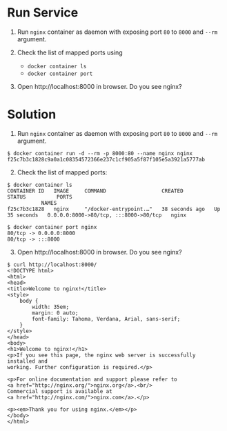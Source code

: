 
# Run Service

1. Run `nginx` container as daemon with exposing port `80` to `8000` and `--rm` argument.
2. Check the list of mapped ports using

   - `docker container ls`
   - `docker container port`

3. Open http://localhost:8000 in browser.
  Do you see nginx?

# Solution

1. Run `nginx` container as daemon with exposing port `80` to `8000` and `--rm` argument.

```console
$ docker container run -d --rm -p 8000:80 --name nginx nginx
f25c7b3c1828c9a0a1c08354572366e237c1cf905a5f87f105e5a3921a5777ab
```

2. Check the list of mapped ports:

```console
$ docker container ls
CONTAINER ID   IMAGE     COMMAND                  CREATED          STATUS          PORTS
           NAMES
f25c7b3c1828   nginx     "/docker-entrypoint.…"   38 seconds ago   Up 35 seconds   0.0.0.0:8000->80/tcp, :::8000->80/tcp   nginx

$ docker container port nginx
80/tcp -> 0.0.0.0:8000
80/tcp -> :::8000
```

3. Open http://localhost:8000 in browser.
  Do you see nginx?

```console
$ curl http://localhost:8000/
<!DOCTYPE html>
<html>
<head>
<title>Welcome to nginx!</title>
<style>
    body {
        width: 35em;
        margin: 0 auto;
        font-family: Tahoma, Verdana, Arial, sans-serif;
    }
</style>
</head>
<body>
<h1>Welcome to nginx!</h1>
<p>If you see this page, the nginx web server is successfully installed and
working. Further configuration is required.</p>

<p>For online documentation and support please refer to
<a href="http://nginx.org/">nginx.org</a>.<br/>
Commercial support is available at
<a href="http://nginx.com/">nginx.com</a>.</p>

<p><em>Thank you for using nginx.</em></p>
</body>
</html>
```
